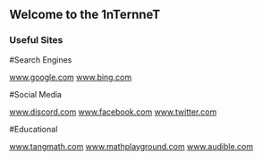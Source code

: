 ## Welcome to the 1nTernneT

### Useful Sites

#Search Engines

www.google.com 
www.bing.com

#Social Media

www.discord.com 
www.facebook.com 
www.twitter.com

#Educational

www.tangmath.com 
www.mathplayground.com 
www.audible.com
